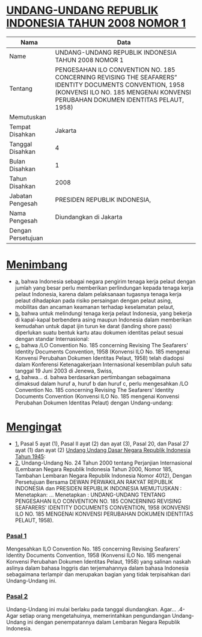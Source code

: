 # [UNDANG-UNDANG REPUBLIK INDONESIA TAHUN 2008 NOMOR 1](http://example.org/legal/peraturan/uu/2008/1)

| Nama | Data |
| ------ | ----- |
|Name|UNDANG-UNDANG REPUBLIK INDONESIA TAHUN 2008 NOMOR 1|
|Tentang| PENGESAHAN ILO CONVENTION NO. 185 CONCERNING REVISING THE SEAFARERS” IDENTITY DOCUMENTS CONVENTION, 1958 (KONVENSI ILO NO. 185 MENGENAI KONVENSI PERUBAHAN DOKUMEN IDENTITAS PELAUT, 1958)|
|Memutuskan||
|Tempat Disahkan|Jakarta|
|Tanggal Disahkan|4|
|Bulan Disahkan|1|
|Tahun Disahkan|2008|
|Jabatan Pengesah|PRESIDEN REPUBLIK INDONESIA,|
|Nama Pengesah|Diundangkan di Jakarta|
|Dengan Persetujuan||
# [Menimbang](http://example.org/legal/peraturan/uu/2008/1/menimbang)

* [a.](http://example.org/legal/peraturan/uu/2008/1/menimbang/huruf/a) bahwa Indonesia sebagai negara pengirim tenaga kerja pelaut dengan jumlah yang besar perlu memberikan perlindungan kepada tenaga kerja pelaut Indonesia, karena dalam pelaksanaan tugasnya tenaga kerja pelaut dihadapkan pada risiko persaingan dengan pelaut asing, mobilitas dan ancaman keamanan terhadap keselamatan pelaut,
* [b.](http://example.org/legal/peraturan/uu/2008/1/menimbang/huruf/b) bahwa untuk melindungi tenaga kerja pelaut Indonesia, yang bekerja di kapal-kapal berbendera asing maupun Indonesia dalam memberikan kemudahan untuk dapat ijin turun ke darat (landing shore pass) diperlukan suatu bentuk kartu atau dokumen identitas pelaut sesuai dengan standar Internasional:
* [c.](http://example.org/legal/peraturan/uu/2008/1/menimbang/huruf/c) bahwa /LO Convention No. 185 concerning Revising The Seafarers' Identity Documents Convention, 1958 (Konvensi ILO No. 185 mengenai Konvensi Perubahan Dokumen Identitas Pelaut, 1958) telah diadopsi dalam Konferensi Ketenagakerjaan Internasional kesembilan puluh satu tanggal 19 Juni 2003 di Jenewa, Swiss,
* [d.](http://example.org/legal/peraturan/uu/2008/1/menimbang/huruf/d) bahwa... d. bahwa berdasarkan pertimbangan sebagaimana dimaksud dalam huruf a, huruf b dan huruf c, perlu mengesahkan /LO Convention No. 185 concerning Revising The Seafarers' Identity Documents Convention (Konvensi ILO No. 185 mengenai Konvensi Perubahan Dokumen Identitas Pelaut) dengan Undang-undang:
# [Mengingat](http://example.org/legal/peraturan/uu/2008/1/mengingat)

* [1.](http://example.org/legal/peraturan/uu/2008/1/mengingat/huruf/0001) Pasal 5 ayat (1), Pasal Il ayat (2) dan ayat (3), Pasal 20, dan Pasal 27 ayat (1) dan ayat (2) [Undang Undang Dasar Negara Republik Indonesia Tahun 1945](http://example.org/legal/peraturan/uu):
* [2.](http://example.org/legal/peraturan/uu/2008/1/mengingat/huruf/0002) Undang-Undang No. 24 Tahun 2000 tentang Perjanjian Internasional (Lembaran Negara Republik Indonesia Tahun 2000, Nomor 185, Tambahan Lembaran Negara Republik Indonesia Nomor 4012), Dengan Persetujuan Bersama DEWAN PERWAKILAN RAKYAT REPUBLIK INDONESIA dan PRESIDEN REPUBLIK INDONESIA MEMUTUSKAN : Menetapkan: ... Menetapkan : UNDANG-UNDANG TENTANG PENGESAHAN ILO CONVENTION NO. 185 CONCERNING REVISING SEAFARERS' IDENTITY DOCUMENTS CONVENTION, 1958 (KONVENSI ILO NO. 185 MENGENAI KONVENSI PERUBAHAN DOKUMEN IDENTITAS PELAUT, 1958).

### [Pasal 1](http://example.org/legal/peraturan/uu/2008/1/pasal/0001)
Mengesahkan ILO Convention No. 185 concerning Revising Seafarers' Identity Documents Convention, 1958 (Konvensi ILO No. 185 mengenai Konvensi Perubahan Dokumen Identitas Pelaut, 1958) yang salinan naskah aslinya dalam bahasa Inggris dan terjemahannya dalam bahasa Indonesia sebagaimana terlampir dan merupakan bagian yang tidak terpisahkan dari Undang-Undang ini.


### [Pasal 2](http://example.org/legal/peraturan/uu/2008/1/pasal/0002)
Undang-Undang ini mulai berlaku pada tanggal diundangkan. Agar... .4- Agar setiap orang mengetahuinya, memerintahkan pengundangan Undang-Undang ini dengan penempatannya dalam Lembaran Negara Republik Indonesia.
